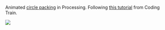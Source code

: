 Animated [circle packing](http://mathworld.wolfram.com/CirclePacking.html) in Processing. Following [this tutorial](https://www.youtube.com/watch?v=QHEQuoIKgNE) from Coding Train.

![](img/screenCap.gif)

